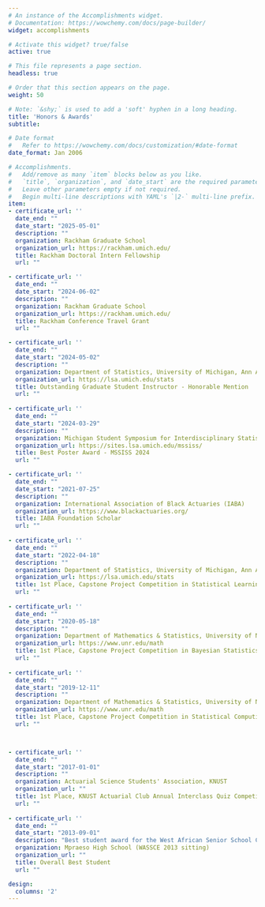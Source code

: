 ```yaml
---
# An instance of the Accomplishments widget.
# Documentation: https://wowchemy.com/docs/page-builder/
widget: accomplishments

# Activate this widget? true/false
active: true

# This file represents a page section.
headless: true

# Order that this section appears on the page.
weight: 50

# Note: `&shy;` is used to add a 'soft' hyphen in a long heading.
title: 'Honors & Awards'
subtitle:

# Date format
#   Refer to https://wowchemy.com/docs/customization/#date-format
date_format: Jan 2006

# Accomplishments.
#   Add/remove as many `item` blocks below as you like.
#   `title`, `organization`, and `date_start` are the required parameters.
#   Leave other parameters empty if not required.
#   Begin multi-line descriptions with YAML's `|2-` multi-line prefix.
item:
- certificate_url: ''
  date_end: ""
  date_start: "2025-05-01"
  description: ""
  organization: Rackham Graduate School
  organization_url: https://rackham.umich.edu/
  title: Rackham Doctoral Intern Fellowship
  url: ""

- certificate_url: ''
  date_end: ""
  date_start: "2024-06-02"
  description: ""
  organization: Rackham Graduate School
  organization_url: https://rackham.umich.edu/
  title: Rackham Conference Travel Grant
  url: ""

- certificate_url: ''
  date_end: ""
  date_start: "2024-05-02"
  description: ""
  organization: Department of Statistics, University of Michigan, Ann Arbor
  organization_url: https://lsa.umich.edu/stats
  title: Outstanding Graduate Student Instructor - Honorable Mention
  url: ""
  
- certificate_url: ''
  date_end: ""
  date_start: "2024-03-29"
  description: ""
  organization: Michigan Student Symposium for Interdisciplinary Statistical Sciences 
  organization_url: https://sites.lsa.umich.edu/mssiss/
  title: Best Poster Award - MSSISS 2024
  url: ""

- certificate_url: ''
  date_end: ""
  date_start: "2021-07-25"
  description: ""
  organization: International Association of Black Actuaries (IABA)
  organization_url: https://www.blackactuaries.org/
  title: IABA Foundation Scholar
  url: ""
  
- certificate_url: ''
  date_end: ""
  date_start: "2022-04-18"
  description: ""
  organization: Department of Statistics, University of Michigan, Ann Arbor
  organization_url: https://lsa.umich.edu/stats
  title: 1st Place, Capstone Project Competition in Statistical Learning
  url: ""
  
- certificate_url: ''
  date_end: ""
  date_start: "2020-05-18"
  description: ""
  organization: Department of Mathematics & Statistics, University of Nevada, Reno
  organization_url: https://www.unr.edu/math
  title: 1st Place, Capstone Project Competition in Bayesian Statistics
  url: ""
  
- certificate_url: ''
  date_end: ""
  date_start: "2019-12-11"
  description: ""
  organization: Department of Mathematics & Statistics, University of Nevada, Reno
  organization_url: https://www.unr.edu/math
  title: 1st Place, Capstone Project Competition in Statistical Computing
  url: ""



- certificate_url: ''
  date_end: ""
  date_start: "2017-01-01"
  description: ""
  organization: Actuarial Science Students' Association, KNUST
  organization_url: ""
  title: 1st Place, KNUST Actuarial Club Annual Interclass Quiz Competition
  url: ""
  
- certificate_url: ''
  date_end: ""
  date_start: "2013-09-01"
  description: "Best student award for the West African Senior School Certificate Examination (Out of over 1,000 candidates at Mpraeso High School in 2013)"
  organization: Mpraeso High School (WASSCE 2013 sitting)
  organization_url: ""
  title: Overall Best Student
  url: ""

design:
  columns: '2' 
---
```

